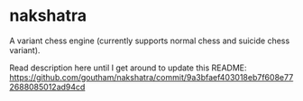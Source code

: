 # nakshatra
A variant chess engine (currently supports normal chess and suicide chess variant).

Read description here until I get around to update this README: https://github.com/goutham/nakshatra/commit/9a3bfaef403018eb7f608e772688085012ad94cd
